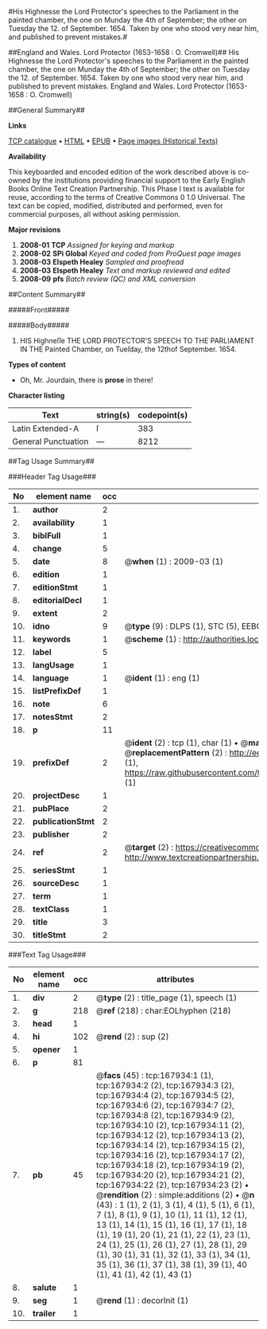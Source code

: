 #His Highnesse the Lord Protector's speeches to the Parliament in the painted chamber, the one on Munday the 4th of September; the other on Tuesday the 12. of September. 1654. Taken by one who stood very near him, and published to prevent mistakes.#

##England and Wales. Lord Protector (1653-1658 : O. Cromwell)##
His Highnesse the Lord Protector's speeches to the Parliament in the painted chamber, the one on Munday the 4th of September; the other on Tuesday the 12. of September. 1654. Taken by one who stood very near him, and published to prevent mistakes.
England and Wales. Lord Protector (1653-1658 : O. Cromwell)

##General Summary##

**Links**

[TCP catalogue](http://www.ota.ox.ac.uk/tcp/)  • 
[HTML](http://tei.it.ox.ac.uk/tcp/Texts-HTML/free/A81/A81013.html)  • 
[EPUB](http://tei.it.ox.ac.uk/tcp/Texts-EPUB/free/A81/A81013.epub) • 
[Page images (Historical Texts)](https://data.historicaltexts.jisc.ac.uk/view?pubId=eebo-99866674e&pageId=eebo-99866674e-167934-1)

**Availability**

This keyboarded and encoded edition of the
	       work described above is co-owned by the institutions
	       providing financial support to the Early English Books
	       Online Text Creation Partnership. This Phase I text is
	       available for reuse, according to the terms of Creative
	       Commons 0 1.0 Universal. The text can be copied,
	       modified, distributed and performed, even for
	       commercial purposes, all without asking permission.

**Major revisions**

1. __2008-01__ __TCP__ *Assigned for keying and markup*
1. __2008-02__ __SPi Global__ *Keyed and coded from ProQuest page images*
1. __2008-03__ __Elspeth Healey__ *Sampled and proofread*
1. __2008-03__ __Elspeth Healey__ *Text and markup reviewed and edited*
1. __2008-09__ __pfs__ *Batch review (QC) and XML conversion*

##Content Summary##

#####Front#####

#####Body#####

1. HIS Highneſſe THE LORD PROTECTOR'S SPEECH TO THE PARLIAMENT IN THE Painted Chamber, on Tueſday, the 12thof September. 1654.

**Types of content**

  * Oh, Mr. Jourdain, there is **prose** in there!

**Character listing**


|Text|string(s)|codepoint(s)|
|---|---|---|
|Latin Extended-A|ſ|383|
|General Punctuation|—|8212|

##Tag Usage Summary##

###Header Tag Usage###

|No|element name|occ|attributes|
|---|---|---|---|
|1.|__author__|2||
|2.|__availability__|1||
|3.|__biblFull__|1||
|4.|__change__|5||
|5.|__date__|8| @__when__ (1) : 2009-03 (1)|
|6.|__edition__|1||
|7.|__editionStmt__|1||
|8.|__editorialDecl__|1||
|9.|__extent__|2||
|10.|__idno__|9| @__type__ (9) : DLPS (1), STC (5), EEBO-CITATION (1), PROQUEST (1), VID (1)|
|11.|__keywords__|1| @__scheme__ (1) : http://authorities.loc.gov/ (1)|
|12.|__label__|5||
|13.|__langUsage__|1||
|14.|__language__|1| @__ident__ (1) : eng (1)|
|15.|__listPrefixDef__|1||
|16.|__note__|6||
|17.|__notesStmt__|2||
|18.|__p__|11||
|19.|__prefixDef__|2| @__ident__ (2) : tcp (1), char (1)  •  @__matchPattern__ (2) : ([0-9\-]+):([0-9IVX]+) (1), (.+) (1)  •  @__replacementPattern__ (2) : http://eebo.chadwyck.com/downloadtiff?vid=$1&page=$2 (1), https://raw.githubusercontent.com/textcreationpartnership/Texts/master/tcpchars.xml#$1 (1)|
|20.|__projectDesc__|1||
|21.|__pubPlace__|2||
|22.|__publicationStmt__|2||
|23.|__publisher__|2||
|24.|__ref__|2| @__target__ (2) : https://creativecommons.org/publicdomain/zero/1.0/ (1), http://www.textcreationpartnership.org/docs/. (1)|
|25.|__seriesStmt__|1||
|26.|__sourceDesc__|1||
|27.|__term__|1||
|28.|__textClass__|1||
|29.|__title__|3||
|30.|__titleStmt__|2||


###Text Tag Usage###

|No|element name|occ|attributes|
|---|---|---|---|
|1.|__div__|2| @__type__ (2) : title_page (1), speech (1)|
|2.|__g__|218| @__ref__ (218) : char:EOLhyphen (218)|
|3.|__head__|1||
|4.|__hi__|102| @__rend__ (2) : sup (2)|
|5.|__opener__|1||
|6.|__p__|81||
|7.|__pb__|45| @__facs__ (45) : tcp:167934:1 (1), tcp:167934:2 (2), tcp:167934:3 (2), tcp:167934:4 (2), tcp:167934:5 (2), tcp:167934:6 (2), tcp:167934:7 (2), tcp:167934:8 (2), tcp:167934:9 (2), tcp:167934:10 (2), tcp:167934:11 (2), tcp:167934:12 (2), tcp:167934:13 (2), tcp:167934:14 (2), tcp:167934:15 (2), tcp:167934:16 (2), tcp:167934:17 (2), tcp:167934:18 (2), tcp:167934:19 (2), tcp:167934:20 (2), tcp:167934:21 (2), tcp:167934:22 (2), tcp:167934:23 (2)  •  @__rendition__ (2) : simple:additions (2)  •  @__n__ (43) : 1 (1), 2 (1), 3 (1), 4 (1), 5 (1), 6 (1), 7 (1), 8 (1), 9 (1), 10 (1), 11 (1), 12 (1), 13 (1), 14 (1), 15 (1), 16 (1), 17 (1), 18 (1), 19 (1), 20 (1), 21 (1), 22 (1), 23 (1), 24 (1), 25 (1), 26 (1), 27 (1), 28 (1), 29 (1), 30 (1), 31 (1), 32 (1), 33 (1), 34 (1), 35 (1), 36 (1), 37 (1), 38 (1), 39 (1), 40 (1), 41 (1), 42 (1), 43 (1)|
|8.|__salute__|1||
|9.|__seg__|1| @__rend__ (1) : decorInit (1)|
|10.|__trailer__|1||
